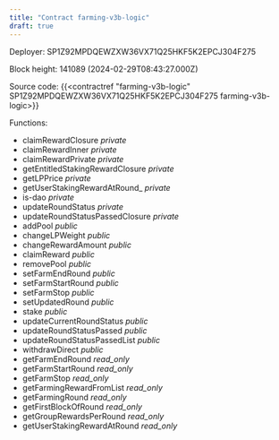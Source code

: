 ```yaml
---
title: "Contract farming-v3b-logic"
draft: true
---
```

Deployer: SP1Z92MPDQEWZXW36VX71Q25HKF5K2EPCJ304F275


 



Block height: 141089 (2024-02-29T08:43:27.000Z)

Source code: {{<contractref "farming-v3b-logic" SP1Z92MPDQEWZXW36VX71Q25HKF5K2EPCJ304F275 farming-v3b-logic>}}

Functions:

* claimRewardClosure _private_
* claimRewardInner _private_
* claimRewardPrivate _private_
* getEntitledStakingRewardClosure _private_
* getLPPrice _private_
* getUserStakingRewardAtRound_ _private_
* is-dao _private_
* updateRoundStatus _private_
* updateRoundStatusPassedClosure _private_
* addPool _public_
* changeLPWeight _public_
* changeRewardAmount _public_
* claimReward _public_
* removePool _public_
* setFarmEndRound _public_
* setFarmStartRound _public_
* setFarmStop _public_
* setUpdatedRound _public_
* stake _public_
* updateCurrentRoundStatus _public_
* updateRoundStatusPassed _public_
* updateRoundStatusPassedList _public_
* withdrawDirect _public_
* getFarmEndRound _read_only_
* getFarmStartRound _read_only_
* getFarmStop _read_only_
* getFarmingRewardFromList _read_only_
* getFarmingRound _read_only_
* getFirstBlockOfRound _read_only_
* getGroupRewardsPerRound _read_only_
* getUserStakingRewardAtRound _read_only_
